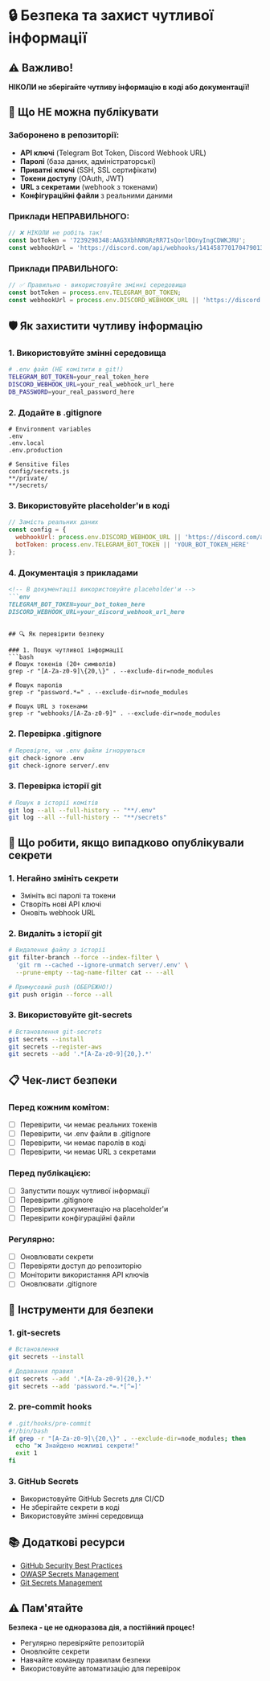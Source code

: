 # 🔒 Безпека та захист чутливої інформації

## ⚠️ Важливо!

**НІКОЛИ не зберігайте чутливу інформацію в коді або документації!**

## 🚨 Що НЕ можна публікувати

### Заборонено в репозиторії:
- **API ключі** (Telegram Bot Token, Discord Webhook URL)
- **Паролі** (база даних, адміністраторські)
- **Приватні ключі** (SSH, SSL сертифікати)
- **Токени доступу** (OAuth, JWT)
- **URL з секретами** (webhook з токенами)
- **Конфігураційні файли** з реальними даними

### Приклади НЕПРАВИЛЬНОГО:
```javascript
// ❌ НІКОЛИ не робіть так!
const botToken = '7239298348:AAG3XbhNRGRzRR7IsQorlDOnyIngCDWKJRU';
const webhookUrl = 'https://discord.com/api/webhooks/1414587701704790136/bbJ3gjSix-sttE1Q2cLnpMtvFt44Pxmv7xVxKl-QAoQuuH_npRv8pU5sSugtY7vz9BXM';
```

### Приклади ПРАВИЛЬНОГО:
```javascript
// ✅ Правильно - використовуйте змінні середовища
const botToken = process.env.TELEGRAM_BOT_TOKEN;
const webhookUrl = process.env.DISCORD_WEBHOOK_URL || 'https://discord.com/api/webhooks/YOUR_WEBHOOK_ID/YOUR_WEBHOOK_TOKEN';
```

## 🛡️ Як захистити чутливу інформацію

### 1. Використовуйте змінні середовища
```bash
# .env файл (НЕ комітити в git!)
TELEGRAM_BOT_TOKEN=your_real_token_here
DISCORD_WEBHOOK_URL=your_real_webhook_url_here
DB_PASSWORD=your_real_password_here
```

### 2. Додайте в .gitignore
```gitignore
# Environment variables
.env
.env.local
.env.production

# Sensitive files
config/secrets.js
**/private/
**/secrets/
```

### 3. Використовуйте placeholder'и в коді
```javascript
// Замість реальних даних
const config = {
  webhookUrl: process.env.DISCORD_WEBHOOK_URL || 'https://discord.com/api/webhooks/YOUR_WEBHOOK_ID/YOUR_WEBHOOK_TOKEN',
  botToken: process.env.TELEGRAM_BOT_TOKEN || 'YOUR_BOT_TOKEN_HERE'
};
```

### 4. Документація з прикладами
```markdown
<!-- В документації використовуйте placeholder'и -->
```env
TELEGRAM_BOT_TOKEN=your_bot_token_here
DISCORD_WEBHOOK_URL=your_discord_webhook_url_here
```
```

## 🔍 Як перевірити безпеку

### 1. Пошук чутливої інформації
```bash
# Пошук токенів (20+ символів)
grep -r "[A-Za-z0-9]\{20,\}" . --exclude-dir=node_modules

# Пошук паролів
grep -r "password.*=" . --exclude-dir=node_modules

# Пошук URL з токенами
grep -r "webhooks/[A-Za-z0-9]" . --exclude-dir=node_modules
```

### 2. Перевірка .gitignore
```bash
# Перевірте, чи .env файли ігноруються
git check-ignore .env
git check-ignore server/.env
```

### 3. Перевірка історії git
```bash
# Пошук в історії комітів
git log --all --full-history -- "**/.env"
git log --all --full-history -- "**/secrets"
```

## 🚨 Що робити, якщо випадково опублікували секрети

### 1. Негайно змініть секрети
- Змініть всі паролі та токени
- Створіть нові API ключі
- Оновіть webhook URL

### 2. Видаліть з історії git
```bash
# Видалення файлу з історії
git filter-branch --force --index-filter \
  'git rm --cached --ignore-unmatch server/.env' \
  --prune-empty --tag-name-filter cat -- --all

# Примусовий push (ОБЕРЕЖНО!)
git push origin --force --all
```

### 3. Використовуйте git-secrets
```bash
# Встановлення git-secrets
git secrets --install
git secrets --register-aws
git secrets --add '.*[A-Za-z0-9]{20,}.*'
```

## 📋 Чек-лист безпеки

### Перед кожним комітом:
- [ ] Перевірити, чи немає реальних токенів
- [ ] Перевірити, чи .env файли в .gitignore
- [ ] Перевірити, чи немає паролів в коді
- [ ] Перевірити, чи немає URL з секретами

### Перед публікацією:
- [ ] Запустити пошук чутливої інформації
- [ ] Перевірити .gitignore
- [ ] Перевірити документацію на placeholder'и
- [ ] Перевірити конфігураційні файли

### Регулярно:
- [ ] Оновлювати секрети
- [ ] Перевіряти доступ до репозиторію
- [ ] Моніторити використання API ключів
- [ ] Оновлювати .gitignore

## 🔧 Інструменти для безпеки

### 1. git-secrets
```bash
# Встановлення
git secrets --install

# Додавання правил
git secrets --add '.*[A-Za-z0-9]{20,}.*'
git secrets --add 'password.*=.*[^=]'
```

### 2. pre-commit hooks
```bash
# .git/hooks/pre-commit
#!/bin/bash
if grep -r "[A-Za-z0-9]\{20,\}" . --exclude-dir=node_modules; then
  echo "❌ Знайдено можливі секрети!"
  exit 1
fi
```

### 3. GitHub Secrets
- Використовуйте GitHub Secrets для CI/CD
- Не зберігайте секрети в коді
- Використовуйте змінні середовища

## 📚 Додаткові ресурси

- [GitHub Security Best Practices](https://docs.github.com/en/code-security)
- [OWASP Secrets Management](https://owasp.org/www-project-secrets-management/)
- [Git Secrets Management](https://git-scm.com/book/en/v2/Git-Tools-Signing-Your-Work)

## ⚠️ Пам'ятайте

**Безпека - це не одноразова дія, а постійний процес!**

- Регулярно перевіряйте репозиторій
- Оновлюйте секрети
- Навчайте команду правилам безпеки
- Використовуйте автоматизацію для перевірок
